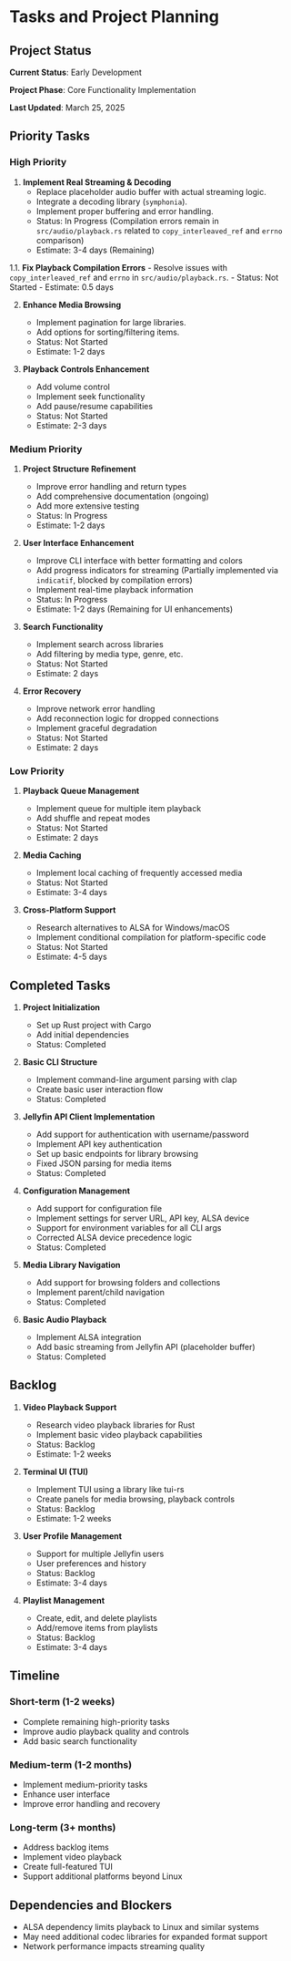 # Tasks and Project Planning

## Project Status

**Current Status**: Early Development

**Project Phase**: Core Functionality Implementation

**Last Updated**: March 25, 2025

## Priority Tasks

### High Priority

1. **Implement Real Streaming & Decoding**
   - Replace placeholder audio buffer with actual streaming logic.
   - Integrate a decoding library (`symphonia`).
   - Implement proper buffering and error handling.
   - Status: In Progress (Compilation errors remain in `src/audio/playback.rs` related to `copy_interleaved_ref` and `errno` comparison)
   - Estimate: 3-4 days (Remaining)

1.1. **Fix Playback Compilation Errors**
    - Resolve issues with `copy_interleaved_ref` and `errno` in `src/audio/playback.rs`.
    - Status: Not Started
    - Estimate: 0.5 days

2. **Enhance Media Browsing**
   - Implement pagination for large libraries.
   - Add options for sorting/filtering items.
   - Status: Not Started
   - Estimate: 1-2 days

3. **Playback Controls Enhancement**
   - Add volume control
   - Implement seek functionality
   - Add pause/resume capabilities
   - Status: Not Started
   - Estimate: 2-3 days

### Medium Priority

1. **Project Structure Refinement**
   - Improve error handling and return types
   - Add comprehensive documentation (ongoing)
   - Add more extensive testing
   - Status: In Progress
   - Estimate: 1-2 days

2. **User Interface Enhancement**
   - Improve CLI interface with better formatting and colors
   - Add progress indicators for streaming (Partially implemented via `indicatif`, blocked by compilation errors)
   - Implement real-time playback information
   - Status: In Progress
   - Estimate: 1-2 days (Remaining for UI enhancements)

3. **Search Functionality**
   - Implement search across libraries
   - Add filtering by media type, genre, etc.
   - Status: Not Started
   - Estimate: 2 days

4. **Error Recovery**
   - Improve network error handling
   - Add reconnection logic for dropped connections
   - Implement graceful degradation
   - Status: Not Started
   - Estimate: 2 days

### Low Priority

1. **Playback Queue Management**
   - Implement queue for multiple item playback
   - Add shuffle and repeat modes
   - Status: Not Started
   - Estimate: 2 days

2. **Media Caching**
   - Implement local caching of frequently accessed media
   - Status: Not Started
   - Estimate: 3-4 days

3. **Cross-Platform Support**
   - Research alternatives to ALSA for Windows/macOS
   - Implement conditional compilation for platform-specific code
   - Status: Not Started
   - Estimate: 4-5 days

## Completed Tasks

1. **Project Initialization**
   - Set up Rust project with Cargo
   - Add initial dependencies
   - Status: Completed

2. **Basic CLI Structure**
   - Implement command-line argument parsing with clap
   - Create basic user interaction flow
   - Status: Completed

3. **Jellyfin API Client Implementation**
   - Add support for authentication with username/password
   - Implement API key authentication
   - Set up basic endpoints for library browsing
   - Fixed JSON parsing for media items
   - Status: Completed

4. **Configuration Management**
   - Add support for configuration file
   - Implement settings for server URL, API key, ALSA device
   - Support for environment variables for all CLI args
   - Corrected ALSA device precedence logic
   - Status: Completed

5. **Media Library Navigation**
   - Add support for browsing folders and collections
   - Implement parent/child navigation
   - Status: Completed

6. **Basic Audio Playback**
   - Implement ALSA integration
   - Add basic streaming from Jellyfin API (placeholder buffer)
   - Status: Completed

## Backlog

1. **Video Playback Support**
   - Research video playback libraries for Rust
   - Implement basic video playback capabilities
   - Status: Backlog
   - Estimate: 1-2 weeks

2. **Terminal UI (TUI)**
   - Implement TUI using a library like tui-rs
   - Create panels for media browsing, playback controls
   - Status: Backlog
   - Estimate: 1-2 weeks

3. **User Profile Management**
   - Support for multiple Jellyfin users
   - User preferences and history
   - Status: Backlog
   - Estimate: 3-4 days

4. **Playlist Management**
   - Create, edit, and delete playlists
   - Add/remove items from playlists
   - Status: Backlog
   - Estimate: 3-4 days

## Timeline

### Short-term (1-2 weeks)
- Complete remaining high-priority tasks
- Improve audio playback quality and controls
- Add basic search functionality

### Medium-term (1-2 months)
- Implement medium-priority tasks
- Enhance user interface
- Improve error handling and recovery

### Long-term (3+ months)
- Address backlog items
- Implement video playback
- Create full-featured TUI
- Support additional platforms beyond Linux

## Dependencies and Blockers

- ALSA dependency limits playback to Linux and similar systems
- May need additional codec libraries for expanded format support
- Network performance impacts streaming quality
